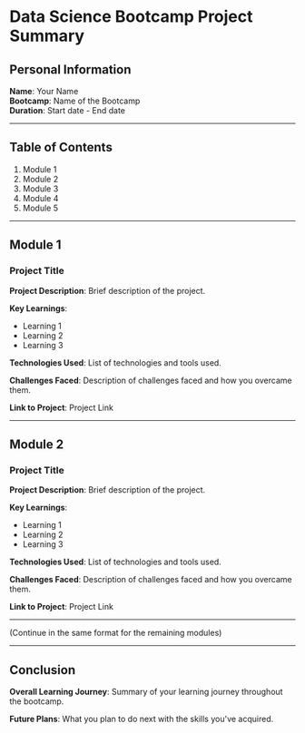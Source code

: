 # Data Science Bootcamp Project Summary

## Personal Information

**Name**: Your Name  
**Bootcamp**: Name of the Bootcamp  
**Duration**: Start date - End date  

---

## Table of Contents

1. Module 1
2. Module 2
3. Module 3
4. Module 4
5. Module 5

---

## Module 1

### Project Title

**Project Description**: Brief description of the project.

**Key Learnings**:
- Learning 1
- Learning 2
- Learning 3

**Technologies Used**: List of technologies and tools used.

**Challenges Faced**: Description of challenges faced and how you overcame them.

**Link to Project**: Project Link

---

## Module 2

### Project Title

**Project Description**: Brief description of the project.

**Key Learnings**:
- Learning 1
- Learning 2
- Learning 3

**Technologies Used**: List of technologies and tools used.

**Challenges Faced**: Description of challenges faced and how you overcame them.

**Link to Project**: Project Link

---

(Continue in the same format for the remaining modules)

---

## Conclusion

**Overall Learning Journey**: Summary of your learning journey throughout the bootcamp.

**Future Plans**: What you plan to do next with the skills you've acquired.
